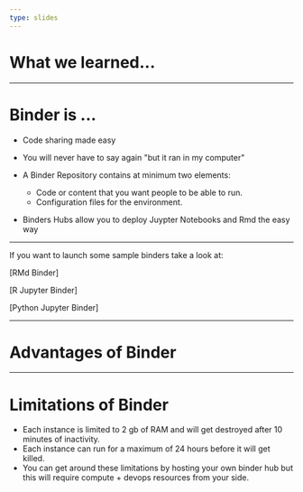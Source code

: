 ```yaml
---
type: slides
---
```


# What we learned...

--- 

# Binder is ...

- Code sharing made easy

- You will never have to say again "but it ran in my computer"

- A Binder Repository contains at minimum two elements:
    - Code or content that you want people to be able to run. 
    - Configuration files for the environment.
    
- Binders Hubs allow you to deploy Juypter Notebooks and Rmd the easy way

---

If you want to launch some sample binders take a look at:

[RMd Binder]

[R Jupyter Binder]

[Python Jupyter Binder]

--- 

# Advantages of Binder

---

# Limitations of Binder

- Each instance is limited to 2 gb of RAM and will get destroyed after 10 minutes of inactivity. 
- Each instance can run for a maximum of 24 hours before it will get killed.
- You can get around these limitations by hosting your own binder hub but this will require compute + devops resources from your side.